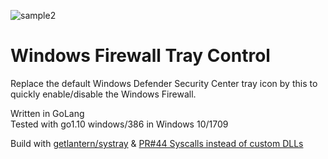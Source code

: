 ![sample2](https://user-images.githubusercontent.com/14090532/40193426-7c60d55a-5a31-11e8-9e8d-40a3dc003c7c.png)

# Windows Firewall Tray Control
Replace the default Windows Defender Security Center tray icon by this to quickly enable/disable the Windows Firewall.

Written in GoLang<br />
Tested with go1.10 windows/386 in Windows 10/1709

Build with [getlantern/systray](https://github.com/getlantern/systray) & [PR#44 Syscalls instead of custom DLLs](https://github.com/getlantern/systray/pull/44)
